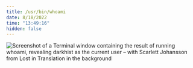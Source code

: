 ```yaml
---
title: /usr/bin/whoami
date: 8/18/2022
time: "13:49:16"
hidden: false
---
```


![Screenshot of a Terminal window containing the result of running whoami, revealing darkhist as the current user – with Scarlett Johansson from Lost in Translation in the background](/images/whoami.jpg)
